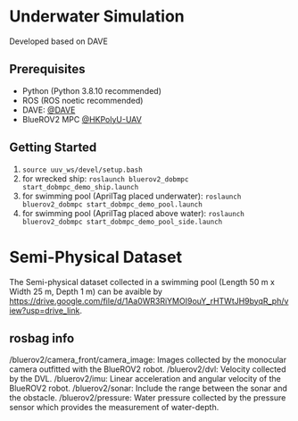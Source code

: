 # Underwater Simulation
Developed based on DAVE

## Prerequisites

 - Python (Python 3.8.10 recommended)
 - ROS (ROS noetic recommended)
 - DAVE: [@DAVE](https://field-robotics-lab.github.io/dave.doc/)
 - BlueROV2 MPC [@HKPolyU-UAV](https://github.com/HKPolyU-UAV/bluerov2)

## Getting Started
1.	`source uuv_ws/devel/setup.bash`
2.	for wrecked ship: `roslaunch bluerov2_dobmpc start_dobmpc_demo_ship.launch`
3.	for swimming pool (AprilTag placed underwater): `roslaunch bluerov2_dobmpc start_dobmpc_demo_pool.launch`
4.	for swimming pool (AprilTag placed above water): `roslaunch bluerov2_dobmpc start_dobmpc_demo_pool_side.launch`

# Semi-Physical Dataset
The Semi-physical dataset collected in a swimming pool (Length 50 m x Width 25 m, Depth 1 m) can be avaible by https://drive.google.com/file/d/1Aa0WR3RiYMOI9ouY_rHTWtJH9byqR_ph/view?usp=drive_link.

## rosbag info
/bluerov2/camera_front/camera_image: Images collected by the monocular camera outfitted with the BlueROV2 robot. /bluerov2/dvl: Velocity collected by the DVL. /bluerov2/imu: Linear acceleration and angular velocity of the BlueROV2 robot. /bluerov2/sonar: Include the range between the sonar and the obstacle. /bluerov2/pressure: Water pressure collected by the pressure sensor which provides the measurement of water-depth.
